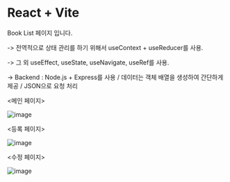 # React + Vite

Book List 페이지 입니다.

-> 전역적으로 상태 관리를 하기 위해서 useContext + useReducer를 사용.

-> 그 외 useEffect, useState, useNavigate, useRef를 사용.

-> Backend : Node.js + Express를 사용 / 데이터는 객체 배열을 생성하여 간단하게 제공 / JSON으로 요청 처리

<메인 페이지>

![image](https://github.com/user-attachments/assets/77ca3d06-54e5-4a36-8613-0197347836cd)

<등록 페이지>

![image](https://github.com/user-attachments/assets/ced6641b-1020-4530-b98d-e065a75a4df3)


<수정 페이지>

![image](https://github.com/user-attachments/assets/a5c864d8-7371-4a69-b471-2bb1813f8406)
